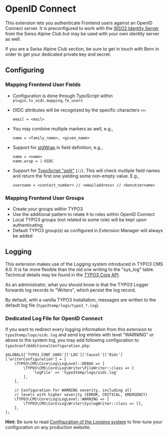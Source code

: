 # OpenID Connect

This extension lets you authenticate Frontend users against an OpenID Connect server. It is preconfigured to work with
the [WSO2 Identity Server](http://wso2.com/identity-and-access-management) from the Swiss Alpine Club but may be used
with your own identity server as well.

If you are a Swiss Alpine Club section, be sure to get in touch with Bern in order to get your dedicated private key and
secret.


## Configuring

### Mapping Frontend User Fields

- Configuration is done through TypoScript within `plugin.tx_oidc.mapping.fe_users`
- OIDC attributes will be recognized by the specific characters `<>`:

  ```
  email = <mail>
  ```

- You may combine multiple markers as well, e.g.,

  ```
  name = <family_name>, <given_name>
  ```

- Support for [stdWrap](https://docs.typo3.org/typo3cms/TyposcriptReference/Functions/Stdwrap/Index.html) in field
  definition, e.g.,

  ```
  name = <name>
  name.wrap = |-OIDC
  ```

- Support for [TypoScript "split"](https://docs.typo3.org/typo3cms/TyposcriptReference/Functions/Stdwrap/Index.html#data)
  (`//`). This will check multiple field names and return the first one yielding some non-empty value. E.g.,

  ```
  username = <contact_number> // <emailaddress> // <benutzername>
  ```

### Mapping Frontend User Groups

- Create your groups within TYPO3
- Use the additional pattern to relate it to roles within OpenID Connect
- Local TYPO3 groups (not related to some role) will be kept upon authenticating
- Default TYPO3 group(s) as configured in Extension Manager will always be added


## Logging

This extension makes use of the Logging system introduced in TYPO3 CMS 6.0. It is far more flexible than the old one
writing to the "sys_log" table. Technical details may be found in the
[TYPO3 Core API](https://docs.typo3.org/typo3cms/CoreApiReference/ApiOverview/Logging/Index.html#logging).

As an administrator, what you should know is that the TYPO3 Logger forwards log records to "Writers", which persist the
log record.

By default, with a vanilla TYPO3 installation, messages are written to the default log file
(`typo3temp/logs/typo3_*.log`).


### Dedicated Log File for OpenID Connect

If you want to redirect every logging information from this extension to `typo3temp/logs/oidc.log` and send log
entries with level "WARNING" or above to the system log, you may add following configuration to
`typo3conf/AdditionalConfiguration.php`:

```
$GLOBALS['TYPO3_CONF_VARS']['LOG']['Causal']['Oidc']['writerConfiguration'] = [
    \TYPO3\CMS\Core\Log\LogLevel::DEBUG => [
        \TYPO3\CMS\Core\Log\Writer\FileWriter::class => [
            'logFile' => 'typo3temp/logs/oidc.log'
        ],
    ],

    // Configuration for WARNING severity, including all
    // levels with higher severity (ERROR, CRITICAL, EMERGENCY)
    \TYPO3\CMS\Core\Log\LogLevel::WARNING => [
        \TYPO3\CMS\Core\Log\Writer\SyslogWriter::class => [],
    ],
];
```

**Hint:** Be sure to read
[Configuration of the Logging system](https://docs.typo3.org/typo3cms/CoreApiReference/ApiOverview/Logging/Configuration/Index.html#logging-configuration)
to fine-tune your configuration on any production website.
